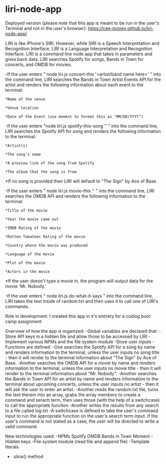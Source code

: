 # liri-node-app
Deployed version (please note that this app is meant to be run in the user's Terminal and not in the user's browser): 
https://cee-money.github.io/liri-node-app/

LIRI is like iPhone's SIRI. However, while SIRI is a Speech Interpretation and Recognition Interface, LIRI is a Language Interpretation and Recognition Interface. LIRI is a command line node app that takes in parameters and gives back data. LIRI searches Spotify for songs, Bands in Town for concerts, and OMDB for movies.


-If the user enters " node liri.js concert-this '<artist/band name here>' " into the command line, LIRI searches the Bands in Town Artist Events API for the artist and renders the following information about each event to the terminal:

    *Name of the venue
    
    *Venue location
    
    *Date of the Event (use moment to format this as "MM/DD/YYYY")


-If the user enters "node liri.js spotify-this-song '<song name here>' " into the command line, LIRI searches the Spotify API for song and renders the following information to the terminal:
   
    *Artist(s)
    
    *The song's name
    
    *A preview link of the song from Spotify
    
    *The album that the song is from
    
*If no song is provided then LIRI will default to "The Sign" by Ace of Base.


-If the user enters " node liri.js movie-this '<movie name here>' " into the command line, LIRI searches the OMDB API and renders the following information to the terminal:
   
    *Title of the movie
    
    *Year the movie came out
    
    *IMDB Rating of the movie
    
    *Rotten Tomatoes Rating of the movie
    
    *Country where the movie was produced
    
    *Language of the movie
    
    *Plot of the movie
    
    *Actors in the movie
    
*If the user doesn't type a movie in, the program will output data for the movie 'Mr. Nobody.'


-If the user enters " node liri.js do-what-it-says " into the command line, LIRI takes the text inside of random.txt and then uses it to call one of LIRI's commands.

Role in development: I created this app in it's entirety for a coding boot camp assignment

Overview of how the app is organized:
-Global variables are declared that: 
    -Store API keys in a hidden file and allow those to be accessed by LIRI
    -Implement various NPMs and the file system module
    -Store user inputs
-Functions are defined:
    -One searches the Spotify API for a song by name and renders information to the terminal, unless the user inputs no song title - then it will render to the terminal information about "The Sign" by Ace of Base.
    -Another searches the OMDB API for a movie by name and renders information to the terminal, unless the user inputs no movie title - then it will render to the terminal information about "Mr. Nobody".
    -Another searches the Bands in Town API for an artist by name and renders information to the terminal about upcoming concerts, unless the user inputs no artist - then it will ask the user to enter an artist.
    -Another reads the random.txt file, turns the text therein into an array, grabs the array members to create a command and serach term, then uses those (with the help of a switchcase) to call the appropriate function 
    -Another writes the results from any search to a file called log.txt 
-A switchcase is defined to take the user's command input to run the appropriate function on the user's search term input. If the user's command is not stated as a case, the user will be directed to write a valid command.

New technologies used:
-NPMs
    Spotify
    OMDB
    Bands in Town
    Moment
-Hidden keys
-File system module (read file and append file)
-Template literals
- .slice() method
